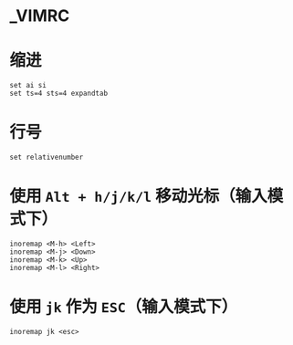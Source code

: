 # \_VIMRC

# 缩进

```vim
set ai si
set ts=4 sts=4 expandtab
```

# 行号

```vim
set relativenumber
```

# 使用 `Alt + h/j/k/l` 移动光标（输入模式下）

```vim
inoremap <M-h> <Left>
inoremap <M-j> <Down>
inoremap <M-k> <Up>
inoremap <M-l> <Right>
```

# 使用 `jk` 作为 `ESC`（输入模式下）

```vim
inoremap jk <esc>

